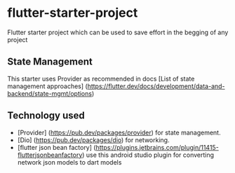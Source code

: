 # flutter-starter-project

Flutter starter project which can be used to save effort in the begging of any project

## State Management
This starter uses Provider as recommended in docs [List of state management approaches] (https://flutter.dev/docs/development/data-and-backend/state-mgmt/options)

## Technology used
* [Provider] (https://pub.dev/packages/provider) for state management.
* [Dio] (https://pub.dev/packages/dio) for networking.
* [flutter json bean factory] (https://plugins.jetbrains.com/plugin/11415-flutterjsonbeanfactory) use this android studio plugin for converting network json models to dart models
